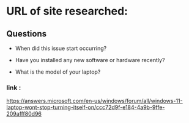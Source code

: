  # URL of site researched:

## Questions 

 - When did this issue start occurring?
   
 -  Have you installed any new software or hardware recently?
   
 -  What is the model of your laptop? 

### link :
https://answers.microsoft.com/en-us/windows/forum/all/windows-11-laptop-wont-stop-turning-itself-on/ccc72d9f-e184-4a9b-9ffe-209afff80d96
